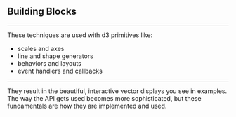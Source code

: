 ## Building Blocks

***

These techniques are used with d3 primitives like:

 * scales and axes
 * line and shape generators
 * behaviors and layouts
 * event handlers and callbacks

***

They result in the beautiful, interactive vector displays you see in examples. The way the API gets used becomes more sophisticated, but these fundamentals are how they are implemented and used.
